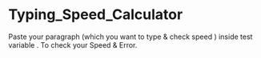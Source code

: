 # Typing_Speed_Calculator
Paste your paragraph (which you want to type & check speed ) inside test variable . To check your Speed & Error.
